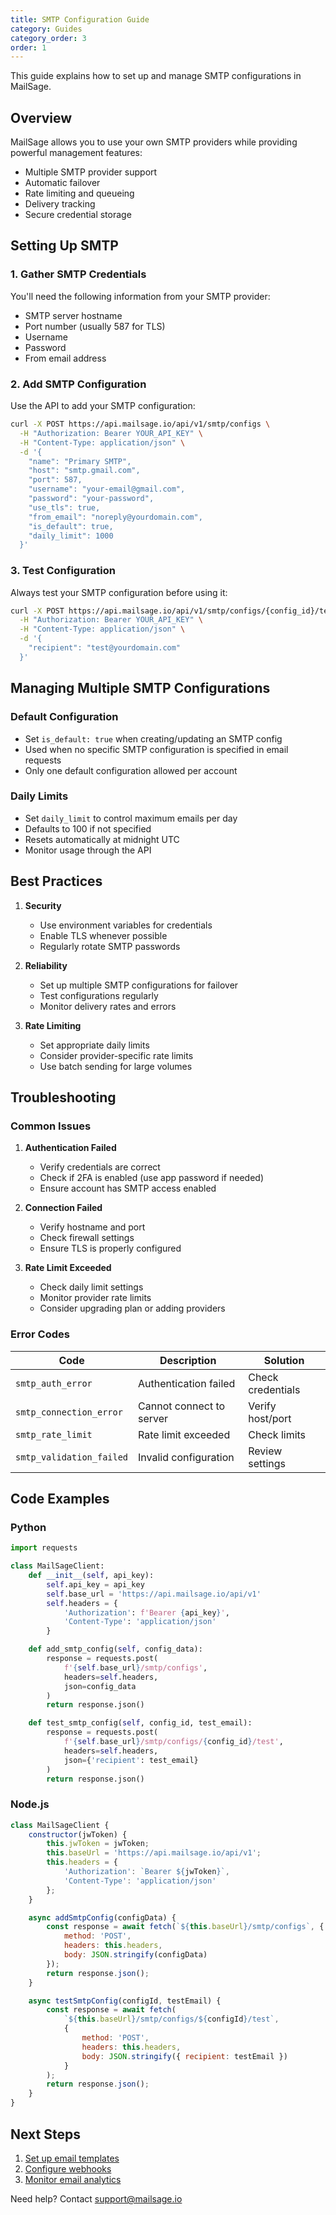 ```yaml
---
title: SMTP Configuration Guide
category: Guides
category_order: 3
order: 1
---
```



This guide explains how to set up and manage SMTP configurations in MailSage.

## Overview

MailSage allows you to use your own SMTP providers while providing powerful management features:

- Multiple SMTP provider support
- Automatic failover
- Rate limiting and queueing
- Delivery tracking
- Secure credential storage

## Setting Up SMTP

### 1. Gather SMTP Credentials

You'll need the following information from your SMTP provider:

- SMTP server hostname
- Port number (usually 587 for TLS)
- Username
- Password
- From email address

### 2. Add SMTP Configuration

Use the API to add your SMTP configuration:

```bash
curl -X POST https://api.mailsage.io/api/v1/smtp/configs \
  -H "Authorization: Bearer YOUR_API_KEY" \
  -H "Content-Type: application/json" \
  -d '{
    "name": "Primary SMTP",
    "host": "smtp.gmail.com",
    "port": 587,
    "username": "your-email@gmail.com",
    "password": "your-password",
    "use_tls": true,
    "from_email": "noreply@yourdomain.com",
    "is_default": true,
    "daily_limit": 1000
  }'
```

### 3. Test Configuration

Always test your SMTP configuration before using it:

```bash
curl -X POST https://api.mailsage.io/api/v1/smtp/configs/{config_id}/test \
  -H "Authorization: Bearer YOUR_API_KEY" \
  -H "Content-Type: application/json" \
  -d '{
    "recipient": "test@yourdomain.com"
  }'
```

## Managing Multiple SMTP Configurations

### Default Configuration

- Set `is_default: true` when creating/updating an SMTP config
- Used when no specific SMTP configuration is specified in email requests
- Only one default configuration allowed per account

### Daily Limits

- Set `daily_limit` to control maximum emails per day
- Defaults to 100 if not specified
- Resets automatically at midnight UTC
- Monitor usage through the API

## Best Practices

1. **Security**
   - Use environment variables for credentials
   - Enable TLS whenever possible
   - Regularly rotate SMTP passwords

2. **Reliability**
   - Set up multiple SMTP configurations for failover
   - Test configurations regularly
   - Monitor delivery rates and errors

3. **Rate Limiting**
   - Set appropriate daily limits
   - Consider provider-specific rate limits
   - Use batch sending for large volumes

## Troubleshooting

### Common Issues

1. **Authentication Failed**
   - Verify credentials are correct
   - Check if 2FA is enabled (use app password if needed)
   - Ensure account has SMTP access enabled

2. **Connection Failed**
   - Verify hostname and port
   - Check firewall settings
   - Ensure TLS is properly configured

3. **Rate Limit Exceeded**
   - Check daily limit settings
   - Monitor provider rate limits
   - Consider upgrading plan or adding providers

### Error Codes

| Code | Description | Solution |
|------|-------------|----------|
| `smtp_auth_error` | Authentication failed | Check credentials |
| `smtp_connection_error` | Cannot connect to server | Verify host/port |
| `smtp_rate_limit` | Rate limit exceeded | Check limits |
| `smtp_validation_failed` | Invalid configuration | Review settings |

## Code Examples

### Python

```python
import requests

class MailSageClient:
    def __init__(self, api_key):
        self.api_key = api_key
        self.base_url = 'https://api.mailsage.io/api/v1'
        self.headers = {
            'Authorization': f'Bearer {api_key}',
            'Content-Type': 'application/json'
        }

    def add_smtp_config(self, config_data):
        response = requests.post(
            f'{self.base_url}/smtp/configs',
            headers=self.headers,
            json=config_data
        )
        return response.json()

    def test_smtp_config(self, config_id, test_email):
        response = requests.post(
            f'{self.base_url}/smtp/configs/{config_id}/test',
            headers=self.headers,
            json={'recipient': test_email}
        )
        return response.json()
```

### Node.js

```javascript
class MailSageClient {
    constructor(jwToken) {
        this.jwToken = jwToken;
        this.baseUrl = 'https://api.mailsage.io/api/v1';
        this.headers = {
            'Authorization': `Bearer ${jwToken}`,
            'Content-Type': 'application/json'
        };
    }

    async addSmtpConfig(configData) {
        const response = await fetch(`${this.baseUrl}/smtp/configs`, {
            method: 'POST',
            headers: this.headers,
            body: JSON.stringify(configData)
        });
        return response.json();
    }

    async testSmtpConfig(configId, testEmail) {
        const response = await fetch(
            `${this.baseUrl}/smtp/configs/${configId}/test`,
            {
                method: 'POST',
                headers: this.headers,
                body: JSON.stringify({ recipient: testEmail })
            }
        );
        return response.json();
    }
}
```

## Next Steps

1. [Set up email templates](../templates)
2. [Configure webhooks](../webhooks)
3. [Monitor email analytics](../analytics)

Need help? Contact [support@mailsage.io](mailto:support@mailsage.io)
